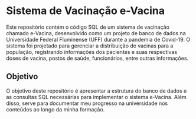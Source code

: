 # Sistema de Vacinação e-Vacina

Este repositório contém o código SQL de um sistema de vacinação chamado e-Vacina, desenvolvido como um projeto de banco de dados na Universidade Federal Fluminense (UFF) durante a pandemia de Covid-19. O sistema foi projetado para gerenciar a distribuição de vacinas para a população, registrando informações dos pacientes e suas respectivas doses de vacina, postos de saúde, funcionários, entre outras informações.

## Objetivo

O objetivo deste repositório é apresentar a estrutura do banco de dados e as consultas SQL necessárias para implementar o sistema e-Vacina. Além disso, serve para documentar meu progresso na universidade nos conteúdos ao longo da minha formação.
